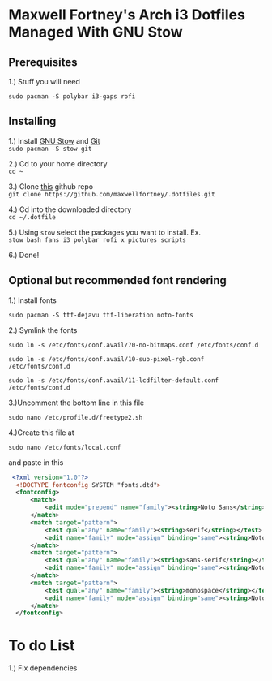 # Maxwell Fortney's Arch i3 Dotfiles Managed With GNU Stow

## Prerequisites

1.) Stuff you will need 

`sudo pacman -S polybar i3-gaps rofi `


## Installing

1.) Install [GNU Stow](https://www.gnu.org/software/stow/manual/stow.html) and [Git](https://git-scm.com/docs)  
`sudo pacman -S stow git`

2.) Cd to your home directory  
`cd ~`

3.) Clone [this](https://github.com/maxwellfortney/.dotfiles) github repo  
`git clone https://github.com/maxwellfortney/.dotfiles.git`

4.) Cd into the downloaded directory  
`cd ~/.dotfile`

5.) Using `stow` select the packages you want to install. Ex.  
`stow bash fans i3 polybar rofi x pictures scripts` 

6.) Done!

## Optional but recommended font rendering
1.) Install fonts

`sudo pacman -S ttf-dejavu ttf-liberation noto-fonts`


2.) Symlink the fonts

`sudo ln -s /etc/fonts/conf.avail/70-no-bitmaps.conf /etc/fonts/conf.d`

`sudo ln -s /etc/fonts/conf.avail/10-sub-pixel-rgb.conf /etc/fonts/conf.d`

`sudo ln -s /etc/fonts/conf.avail/11-lcdfilter-default.conf /etc/fonts/conf.d`
  
3.)Uncomment the bottom line in this file

`sudo nano /etc/profile.d/freetype2.sh`

4.)Create this file at 

`sudo nano /etc/fonts/local.conf`


and paste in this
```xml
 <?xml version="1.0"?>
  <!DOCTYPE fontconfig SYSTEM "fonts.dtd">
  <fontconfig>
      <match>
          <edit mode="prepend" name="family"><string>Noto Sans</string></edit>
      </match>
      <match target="pattern">
          <test qual="any" name="family"><string>serif</string></test>
          <edit name="family" mode="assign" binding="same"><string>Noto Serif</string></edit>
      </match>
      <match target="pattern">
          <test qual="any" name="family"><string>sans-serif</string></test>
          <edit name="family" mode="assign" binding="same"><string>Noto Sans</string></edit>
      </match>
      <match target="pattern">
          <test qual="any" name="family"><string>monospace</string></test>
          <edit name="family" mode="assign" binding="same"><string>Noto Mono</string></edit>
      </match>
  </fontconfig>
```


# To do List
1.) Fix dependencies

